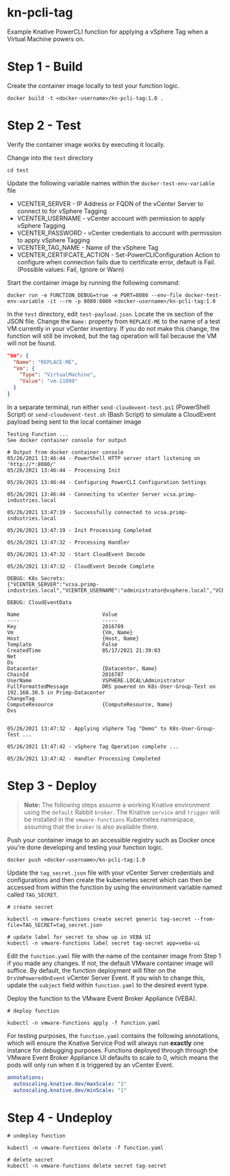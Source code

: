 # kn-pcli-tag
Example Knative PowerCLI function for applying a vSphere Tag when a Virtual Machine powers on.

# Step 1 - Build

Create the container image locally to test your function logic.

```
docker build -t <docker-username>/kn-pcli-tag:1.0 .
```

# Step 2 - Test

Verify the container image works by executing it locally.

Change into the `test` directory
```console
cd test
```

Update the following variable names within the `docker-test-env-variable` file

* VCENTER_SERVER - IP Address or FQDN of the vCenter Server to connect to for vSphere Tagging
* VCENTER_USERNAME - vCenter account with permission to apply vSphere Tagging
* VCENTER_PASSWORD - vCenter credentials to account with permission to apply vSphere Tagging
* VCENTER_TAG_NAME - Name of the vSphere Tag
* VCENTER_CERTIFCATE_ACTION - Set-PowerCLIConfiguration Action to configure when connection fails due to certificate error, default is Fail. (Possible values: Fail, Ignore or Warn)


Start the container image by running the following command:

```console
docker run -e FUNCTION_DEBUG=true -e PORT=8080 --env-file docker-test-env-variable -it --rm -p 8080:8080 <docker-username>/kn-pcli-tag:1.0
```

In the `test` directory, edit `test-payload.json`. Locate the `Vm` section of the JSON file. Change the `Name:` property from `REPLACE-ME` to the name of a test VM currently in your vCenter inventory. If you do not make this change, the function will still be invoked, but the tag operation will fail because the VM will not be found.

```json
"Vm": {
  "Name": "REPLACE-ME",
  "Vm": {
	"Type": "VirtualMachine",
	"Value": "vm-11099"
  }
}
```
In a separate terminal, run either `send-cloudevent-test.ps1` (PowerShell Script) or `send-cloudevent-test.sh` (Bash Script) to simulate a CloudEvent payload being sent to the local container image

```console
Testing Function ...
See docker container console for output

# Output from docker container console
05/26/2021 13:46:44 - PowerShell HTTP server start listening on 'http://*:8080/'
05/26/2021 13:46:44 - Processing Init

05/26/2021 13:46:44 - Configuring PowerCLI Configuration Settings

05/26/2021 13:46:44 - Connecting to vCenter Server vcsa.primp-industries.local

05/26/2021 13:47:19 - Successfully connected to vcsa.primp-industries.local

05/26/2021 13:47:19 - Init Processing Completed

05/26/2021 13:47:32 - Processing Handler

05/26/2021 13:47:32 - Start CloudEvent Decode

05/26/2021 13:47:32 - CloudEvent Decode Complete

DEBUG: K8s Secrets:
{"VCENTER_SERVER":"vcsa.primp-industries.local","VCENTER_USERNAME":"administrator@vsphere.local","VCENTER_PASSWORD":"****","VCENTER_TAG_NAME":"Demo"}

DEBUG: CloudEventData

Name                           Value
----                           -----
Key                            2816789
Vm                             {Vm, Name}
Host                           {Host, Name}
Template                       False
CreatedTime                    05/17/2021 21:39:03
Net
Ds
Datacenter                     {Datacenter, Name}
ChainId                        2816787
UserName                       VSPHERE.LOCAL\Administrator
FullFormattedMessage           DRS powered on K8s-User-Group-Test on 192.168.30.5 in Primp-Datacenter
ChangeTag
ComputeResource                {ComputeResource, Name}
Dvs


05/26/2021 13:47:32 - Applying vSphere Tag "Demo" to K8s-User-Group-Test ...

05/26/2021 13:47:42 - vSphere Tag Operation complete ...

05/26/2021 13:47:42 - Handler Processing Completed
```

# Step 3 - Deploy

> **Note:** The following steps assume a working Knative environment using the
`default` Rabbit `broker`. The Knative `service` and `trigger` will be installed in the
`vmware-functions` Kubernetes namespace, assuming that the `broker` is also available there.

Push your container image to an accessible registry such as Docker once you're done developing and testing your function logic.

```console
docker push <docker-username>/kn-pcli-tag:1.0
```

Update the `tag_secret.json` file with your vCenter Server credentials and configurations and then create the kubernetes secret which can then be accessed from within the function by using the environment variable named called `TAG_SECRET`.

```console
# create secret

kubectl -n vmware-functions create secret generic tag-secret --from-file=TAG_SECRET=tag_secret.json

# update label for secret to show up in VEBA UI
kubectl -n vmware-functions label secret tag-secret app=veba-ui
```

Edit the `function.yaml` file with the name of the container image from Step 1 if you made any changes. If not, the default VMware container image will suffice. By default, the function deployment will filter on the `DrsVmPoweredOnEvent` vCenter Server Event. If you wish to change this, update the `subject` field within `function.yaml` to the desired event type.


Deploy the function to the VMware Event Broker Appliance (VEBA).

```console
# deploy function

kubectl -n vmware-functions apply -f function.yaml
```

For testing purposes, the `function.yaml` contains the following annotations, which will ensure the Knative Service Pod will always run **exactly** one instance for debugging purposes. Functions deployed through through the VMware Event Broker Appliance UI defaults to scale to 0, which means the pods will only run when it is triggered by an vCenter Event.

```yaml
annotations:
  autoscaling.knative.dev/maxScale: "1"
  autoscaling.knative.dev/minScale: "1"
```

# Step 4 - Undeploy

```console
# undeploy function

kubectl -n vmware-functions delete -f function.yaml

# delete secret
kubectl -n vmware-functions delete secret tag-secret
```